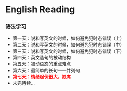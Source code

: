 # English Reading
### 语法学习
- 第一天：说和写英文的时候，如何避免犯时态错误（上）
- 第二天：说和写英文的时候，如何避免犯时态错误（中）
- 第三天：说和写英文的时候，如何避免犯时态错误（下）
- 第四天：英文造句的被动结构
- 第五天：被动语态的重点难点
- 第六天：最简单的长句——并列句
- <font color=red><B>第七天：情绪起伏很大，缺席</B></font>
- 未完待续...
